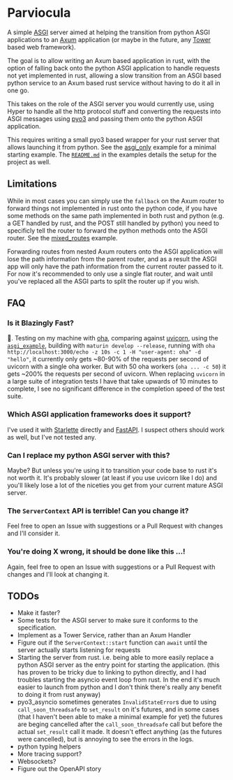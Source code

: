 # Parviocula

A simple [ASGI](https://asgi.readthedocs.io/en/latest/introduction.html) server aimed at helping the transition from python ASGI applications to an [Axum](https://github.com/tokio-rs/axum) application (or maybe in the future, any [Tower](https://github.com/tower-rs/tower) based web framework).

The goal is to allow writing an Axum based application in rust, with the option of falling back onto the python ASGI application to handle requests not yet implemented in rust, allowing a slow transition from an ASGI based python service to an Axum based rust service without having to do it all in one go.

This takes on the role of the ASGI server you would currently use, using Hyper to handle all the http protocol stuff and converting the requests into ASGI messages using [pyo3](https://github.com/PyO3/pyo3/) and passing them onto the python ASGI application.

This requires writing a small pyo3 based wrapper for your rust server that allows launching it from python. See the [asgi_only](./examples/asgi_only) example for a minimal starting example. The [`README.md`](./examples/asgi_only/README.md) in the examples details the setup for the project as well.

## Limitations

While in most cases you can simply use the `fallback` on the Axum router to forward things not implemented in rust onto the python code, if you have some methods on the same path implemented in both rust and python (e.g. a GET handled by rust, and the POST still handled by python) you need to specificly tell the router to forward the python methods onto the ASGI router. See the [mixed_routes](./examples/mixed_routes) example.

Forwarding routes from nested Axum routers onto the ASGI application will lose the path information from the parent router, and as a result the ASGI app will only have the path information from the current router passed to it. For now it's recommended to only use a single flat router, and wait until you've replaced all the ASGI parts to split the router up if you wish.

## FAQ

### Is it Blazingly Fast?

🤷. Testing on my machine with [oha](https://github.com/hatoo/oha), comparing against [uvicorn](https://github.com/encode/uvicorn), using the [`asgi_example`](./examples/asgi_only), building with `maturin develop --release`, running with `oha http://localhost:3000/echo -z 10s -c 1 -H "user-agent: oha" -d "hello"`, it currently only gets ~80-90% of the requests per second of uvicorn with a single oha worker. But with 50 oha workers (`oha ... -c 50`) it gets ~200% the requests per second of uvicorn. When replacing `uvicorn` in a large suite of integration tests I have that take upwards of 10 minutes to complete, I see no significant difference in the completion speed of the test suite.

### Which ASGI application frameworks does it support?

I've used it with [Starlette](https://github.com/encode/starlette) directly and [FastAPI](https://github.com/tiangolo/fastapi/). I suspect others should work as well, but I've not tested any.

### Can I replace my python ASGI server with this?

Maybe? But unless you're using it to transition your code base to rust it's not worth it. It's probably slower (at least if you use uvicorn like I do) and you'll likely lose a lot of the niceties you get from your current mature ASGI server.

### The `ServerContext` API is terrible! Can you change it?

Feel free to open an Issue with suggestions or a Pull Request with changes and I'll consider it.

### You're doing X wrong, it should be done like this ...!

Again, feel free to open an Issue with suggestions or a Pull Request with changes and I'll look at changing it.

## TODOs

 - Make it faster?
 - Some tests for the ASGI server to make sure it conforms to the specification.
 - Implement as a Tower Service, rather than an Axum Handler
 - Figure out if the `ServerContext::start` function can `await` until the server actually starts listening for requests
 - Starting the server from rust. i.e. being able to more easily replace a python ASGI server as the entry point for starting the application. (this has proven to be tricky due to linking to python directly, and I had troubles starting the asyncio event loop from rust. In the end it's much easier to launch from python and I don't think there's really any benefit to doing it from rust anyway)
 - pyo3_asyncio sometimes generates `InvalidStateError`s due to using `call_soon_threadsafe` to `set_result` on it's futures, and in some cases (that I haven't been able to make a minimal example for yet) the futures are beging cancelled after the `call_soon_threadsafe` call but before the actual `set_result` call it made. It doesn't effect anything (as the futures were cancelled), but is annoying to see the errors in the logs.
 - python typing helpers
 - More tracing support?
 - Websockets?
 - Figure out the OpenAPI story
